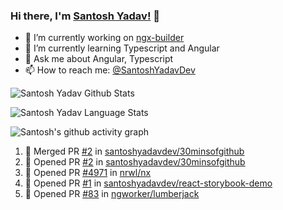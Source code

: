 ### Hi there, I'm [Santosh Yadav!](https://santoshyadav.dev) 👋

- 🔭 I’m currently working on [ngx-builder](https://github.com/ngx-builders)
- 🌱 I’m currently learning Typescript and Angular
- 💬 Ask me about Angular, Typescript
- 📫 How to reach me: [@SantoshYadavDev](https://twitter.com/SantoshYadavDev)

![Santosh Yadav Github Stats](https://github-readme-stats.anuraghazra1.vercel.app/api?username=SantoshYadavDev&show_icons=true&include_all_commits=true&theme=radical)

![Santosh Yadav Language Stats](https://github-readme-stats.anuraghazra1.vercel.app/api/top-langs/?username=SantoshYadavDev&layout=compact&theme=radical)

![Santosh's github activity graph](https://activity-graph.herokuapp.com/graph?username=SantoshYadavDev&theme=dracula)

<!--START_SECTION:activity-->
1. 🎉 Merged PR [#2](https://github.com/santoshyadavdev/30minsofgithub/pull/2) in [santoshyadavdev/30minsofgithub](https://github.com/santoshyadavdev/30minsofgithub)
2. 💪 Opened PR [#2](https://github.com/santoshyadavdev/30minsofgithub/pull/2) in [santoshyadavdev/30minsofgithub](https://github.com/santoshyadavdev/30minsofgithub)
3. 💪 Opened PR [#4971](https://github.com/nrwl/nx/pull/4971) in [nrwl/nx](https://github.com/nrwl/nx)
4. 💪 Opened PR [#1](https://github.com/santoshyadavdev/react-storybook-demo/pull/1) in [santoshyadavdev/react-storybook-demo](https://github.com/santoshyadavdev/react-storybook-demo)
5. 💪 Opened PR [#83](https://github.com/ngworker/lumberjack/pull/83) in [ngworker/lumberjack](https://github.com/ngworker/lumberjack)
<!--END_SECTION:activity-->
